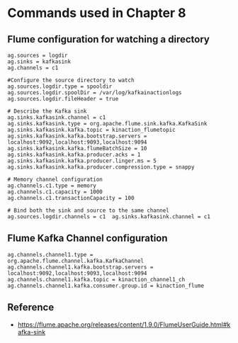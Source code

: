 # Commands used in Chapter 8

## Flume configuration for watching a directory

````
ag.sources = logdir  
ag.sinks = kafkasink
ag.channels = c1

#Configure the source directory to watch
ag.sources.logdir.type = spooldir 
ag.sources.logdir.spoolDir = /var/log/kafkainactionlogs
ag.sources.logdir.fileHeader = true

# Describe the Kafka sink 
ag.sinks.kafkasink.channel = c1  
ag.sinks.kafkasink.type = org.apache.flume.sink.kafka.KafkaSink
ag.sinks.kafkasink.kafka.topic = kinaction_flumetopic
ag.sinks.kafkasink.kafka.bootstrap.servers = localhost:9092,localhost:9093,localhost:9094
ag.sinks.kafkasink.kafka.flumeBatchSize = 10
ag.sinks.kafkasink.kafka.producer.acks = 1
ag.sinks.kafkasink.kafka.producer.linger.ms = 5
ag.sinks.kafkasink.kafka.producer.compression.type = snappy

# Memory channel configuration 
ag.channels.c1.type = memory   
ag.channels.c1.capacity = 1000
ag.channels.c1.transactionCapacity = 100

# Bind both the sink and source to the same channel
ag.sources.logdir.channels = c1  ag.sinks.kafkasink.channel = c1
````


## Flume Kafka Channel configuration
````
ag.channels.channel1.type = org.apache.flume.channel.kafka.KafkaChannel 
ag.channels.channel1.kafka.bootstrap.servers = localhost:9092,localhost:9093,localhost:9094 
ag.channels.channel1.kafka.topic = kinaction_channel1_ch
ag.channels.channel1.kafka.consumer.group.id = kinaction_flume

````


## Reference
* https://flume.apache.org/releases/content/1.9.0/FlumeUserGuide.html#kafka-sink
